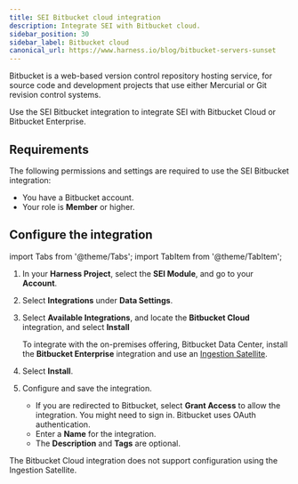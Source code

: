 ```yaml
---
title: SEI Bitbucket cloud integration
description: Integrate SEI with Bitbucket cloud.
sidebar_position: 30
sidebar_label: Bitbucket cloud
canonical_url: https://www.harness.io/blog/bitbucket-servers-sunset
---
```


Bitbucket is a web-based version control repository hosting service, for source code and development projects that use either Mercurial or Git revision control systems.

Use the SEI Bitbucket integration to integrate SEI with Bitbucket Cloud or Bitbucket Enterprise.

## Requirements

The following permissions and settings are required to use the SEI Bitbucket integration:

* You have a Bitbucket account.
* Your role is **Member** or higher.

## Configure the integration


import Tabs from '@theme/Tabs';
import TabItem from '@theme/TabItem';



<Tabs>
  <TabItem value="cloud" label="Cloud" default>


1. In your **Harness Project**, select the **SEI Module**, and go to your **Account**.
2. Select **Integrations** under **Data Settings**.
3. Select **Available Integrations**, and locate the **Bitbucket Cloud** integration, and select **Install**

   To integrate with the on-premises offering, Bitbucket Data Center, install the **Bitbucket Enterprise** integration and use an [Ingestion Satellite](/docs/software-engineering-insights/sei-ingestion-satellite/satellite-overview).

4. Select **Install**.
5. Configure and save the integration.

   * If you are redirected to Bitbucket, select **Grant Access** to allow the integration. You might need to sign in. Bitbucket uses OAuth authentication.
   * Enter a **Name** for the integration.
   * The **Description** and **Tags** are optional.


</TabItem>
  <TabItem value="satellite" label="Satellite">

The Bitbucket Cloud integration does not support configuration using the Ingestion Satellite.

</TabItem>
</Tabs>
